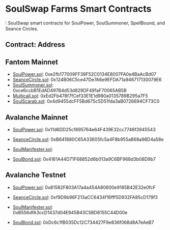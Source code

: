 # SoulSwap Farms Smart Contracts
🕯 SoulSwap smart contracts for SoulPower, SoulSummoner, SpellBound, and Seance Circles.

## Contract: Address

## Fantom Mainnet
- [SoulPower.sol](https://ftmscan.com/address/0xe2fb177009FF39F52C0134E8007FA0e4BaAcBd07#code): 0xe2fb177009FF39F52C0134E8007FA0e4BaAcBd07
- [SeanceCircle.sol](https://ftmscan.com/address/0x124B06C5ce47De7A6e9EFDA71a946717130079E6#code): 0x124B06C5ce47De7A6e9EFDA71a946717130079E6
- [SoulSummoner.sol](https://ftmscan.com/address/0xce6ccbB1EdAD497B4d53d829DF491aF70065AB5B#code): 0xce6ccbB1EdAD497B4d53d829DF491aF70065AB5B
- [Multicall.sol](https://ftmscan.com/address/0xEd2Fb478f7fCef33E1E1d980a0135789B295a7F5#code): 0xEd2Fb478f7fCef33E1E1d980a0135789B295a7F5
- [SoulScarab.sol](https://ftmscan.com/address/0x4d9455dcFF5Bd675c5D51fda3aB0726694CF73C0#code): 0x4d9455dcFF5Bd675c5D51fda3aB0726694CF73C0

## Avalanche Mainnet
- [SoulPower.sol](https://snowtrace.io/address/0x11d6DD25c1695764e64F439E32cc7746f3945543#code): 0x11d6DD25c1695764e64F439E32cc7746f3945543

- [SeanceCircle.sol](https://snowtrace.io/address/0xB641880C65A33605fc5a4F8b955a868a98D4a58e#code): 0xB641880C65A33605fc5a4F8b955a868a98D4a58e

- [SoulManifester.sol](https://snowtrace.io/address/#code):

- [SoulBond.sol](https://snowtrace.io/address/0x4161A44D71F68852d6b013a9C6BF968d3b08D9b7#code): 0x4161A44D71F68852d6b013a9C6BF968d3b08D9b7

## Avalanche Testnet
- [SoulPower.sol](https://testnet.snowtrace.io/address/0x81582F803A17a4a454A80600e9185B42E32e0fcF#code): 0x81582F803A17a4a454A80600e9185B42E32e0fcF

- [SeanceCircle.sol](https://testnet.snowtrace.io/address/0xf9D9b96F213aCC6434f16fff5D932FA85cD179f3#code): 0xf9D9b96F213aCC6434f16fff5D932FA85cD179f3

- [SoulManifester.sol](https://testnet.snowtrace.io/address/0xB556dfA3ccD1437d04E945B43C5BD8155C44D00e#code): 0xB556dfA3ccD1437d04E945B43C5BD8155C44D00e

- [SoulBond.sol](https://testnet.snowtrace.io/address/0xDc6c1fB035Dc12C734427F9e836f068d8A7eAeB7#code): 0xDc6c1fB035Dc12C734427F9e836f068d8A7eAeB7